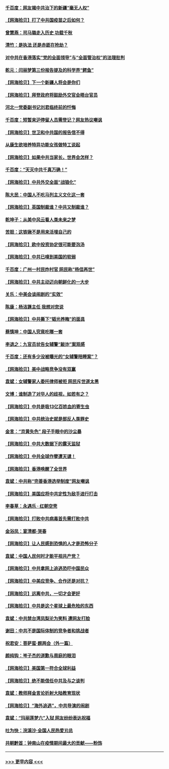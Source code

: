 #### [千百度：网友揭中共治下的新疆“毫无人权”](../pages/nsc993/n12858385.md?t=04060101) 
#### [【网海拾贝】打了中共国疫苗之后如何？](../pages/nsc993/n12857866.md?t=04060101) 
#### [曾慧燕：司马璐走入历史 功载千秋](../pages/nsc993/n12856996.md?t=04060101) 
#### [清竹：是执法 还是赤匪在抢劫？](../pages/nsc993/n12856952.md?t=04060101) 
#### [对中共在香港落实“党的全面领导”与“全面管治权”的法理批判](../pages/nsc993/n12856929.md?t=04060101) 
#### [乾元：闫丽梦第三份报告提及的科学界“鳄鱼”](../pages/nsc993/n12855985.md?t=04060101) 
#### [【网海拾贝】下一个新疆人将会是你们](../pages/nsc993/n12855864.md?t=04060101) 
#### [【网海拾贝】拜登政府将鼓励外交官会晤台官员](../pages/nsc993/n12853615.md?t=04060101) 
#### [河北一党委副书记刘君临终前的忏悔](../pages/nsc993/n12849420.md?t=04060101) 
#### [千百度：短暂来沪停留人员需登记？网友热议嘲讽](../pages/nsc993/n12853497.md?t=04060101) 
#### [【网海拾贝】世卫和中共国的报告信不得](../pages/nsc993/n12850902.md?t=04060101) 
#### [从康生欲培养特异功能女孩做特工说起](../pages/nsc993/n12849289.md?t=04060101) 
#### [【网海拾贝】如果中共当家长，世界会怎样？](../pages/nsc993/n12848436.md?t=04060101) 
#### [千百度：“天灭中共千真万确！”](../pages/nsc993/n12845659.md?t=04060101) 
#### [【网海拾贝】中共外交全面“战狼化”](../pages/nsc993/n12845607.md?t=04060101) 
#### [陈大民：中国人不吃马列主义文化这一套](../pages/nsc993/n12842496.md?t=04060101) 
#### [【网海拾贝】英国制裁谁？中共又制裁谁？](../pages/nsc993/n12840909.md?t=04060101) 
#### [乾坤子：从美中风云看人类未来之梦](../pages/nsc993/n12840590.md?t=04060101) 
#### [苦胆：这铁锹不是用来活埋自己的](../pages/nsc993/n12839512.md?t=04060101) 
#### [【网海拾贝】欧中投资协定很可能要泡汤](../pages/nsc993/n12835122.md?t=04060101) 
#### [【网海拾贝】中共已嗅到美国的软弱](../pages/nsc993/n12832411.md?t=04060101) 
#### [千百度：广州一村民炸村官 网民称“杨佳再世”](../pages/nsc993/n12832380.md?t=04060101) 
#### [【网海拾贝】中共主动迈向朝鲜化的一大步](../pages/nsc993/n12829887.md?t=04060101) 
#### [关乐：中美会谈闹剧的“实效”](../pages/nsc993/n12826698.md?t=04060101) 
#### [陈康：杨洁篪主任  我想对您说](../pages/nsc993/n12826609.md?t=04060101) 
#### [【网海拾贝】中共撕下“韬光养晦”的面具](../pages/nsc993/n12826459.md?t=04060101) 
#### [蔡慎坤：中国人究竟吃哪一套](../pages/nsc993/n12826010.md?t=04060101) 
#### [李退之：九官员状告女辅警“敲诈”案观感](../pages/nsc993/n12823984.md?t=04060101) 
#### [千百度：还有多少没被曝光的“女辅警陪睡案”？](../pages/nsc993/n12822136.md?t=04060101) 
#### [【网海拾贝】美中战略竞争没有双赢](../pages/nsc993/n12822105.md?t=04060101) 
#### [袁斌：女辅警家人委托律师被拒 网民斥世道太黑](../pages/nsc993/n12822004.md?t=04060101) 
#### [文博：谁制造了对华人的歧视，如若有之？](../pages/nsc993/n12821635.md?t=04060101) 
#### [【网海拾贝】中共是吸13亿百姓血的寄生虫](../pages/nsc993/n12819191.md?t=04060101) 
#### [【网海拾贝】中共统治史就是部反人类罪史](../pages/nsc993/n12816738.md?t=04060101) 
#### [金言：“京黄失色” 段子手眼中的沙尘暴](../pages/nsc993/n12815700.md?t=04060101) 
#### [【网海拾贝】中共大数据下的露天监狱](../pages/nsc993/n12811075.md?t=04060101) 
#### [【网海拾贝】中共全球作孽遭天谴！](../pages/nsc993/n12810258.md?t=04060101) 
#### [【网海拾贝】香港唤醒了全世界](../pages/nsc993/n12809100.md?t=04060101) 
#### [袁斌：中共称“完善香港选举制度”网友嘲讽](../pages/nsc993/n12808994.md?t=04060101) 
#### [【网海拾贝】美国应将中共定性为敌手进行打击](../pages/nsc993/n12806870.md?t=04060101) 
#### [李春草：永遇乐 · 红朝空壳](../pages/nsc993/n12805365.md?t=04060101) 
#### [【网海拾贝】打败中共病毒首先需打败中共](../pages/nsc993/n12803930.md?t=04060101) 
#### [金浴凤：宴清都‧哭春](../pages/nsc993/n12801601.md?t=04060101) 
#### [【网海拾贝】让人民感到恐惧的人才是恐怖分子](../pages/nsc993/n12799347.md?t=04060101) 
#### [袁斌：中国人民何时才能平视共产党？](../pages/nsc993/n12799306.md?t=04060101) 
#### [【网海拾贝】中共拿网上追逃恐吓中国民众](../pages/nsc993/n12796905.md?t=04060101) 
#### [【网海拾贝】中美应竞争、合作还是对抗？](../pages/nsc993/n12794675.md?t=04060101) 
#### [【网海拾贝】远离中共，一切才会更好](../pages/nsc993/n12793572.md?t=04060101) 
#### [【网海拾贝】中共是这个星球上最危险的东西](../pages/nsc993/n12791400.md?t=04060101) 
#### [袁斌：中共禁台湾凤梨沦为笑料 遭网友打脸](../pages/nsc993/n12791335.md?t=04060101) 
#### [谢田：中共不是国际体制的竞争者和挑战者](../pages/nsc993/n12791212.md?t=04060101) 
#### [祝君安：菩萨蛮·题两会（外一篇）](../pages/nsc993/n12786801.md?t=04060101) 
#### [颜纯钩：岑子杰的道歉与周庭的眼泪](../pages/nsc993/n12786775.md?t=04060101) 
#### [【网海拾贝】美国第一符合全球利益](../pages/nsc993/n12786666.md?t=04060101) 
#### [【网海拾贝】绝不能信任中共及与之谈判](../pages/nsc993/n12784266.md?t=04060101) 
#### [袁斌：教师拜金言论折射大陆教育现状](../pages/nsc993/n12783868.md?t=04060101) 
#### [【网海拾贝】“海外追逃”，中共导演的闹剧](../pages/nsc993/n12781638.md?t=04060101) 
#### [袁斌：“玛丽莲梦六”入狱 网友纷纷表达祝福](../pages/nsc993/n12781432.md?t=04060101) 
#### [吐为快：浣溪沙·全国人民热爱刃总](../pages/nsc993/n12781393.md?t=04060101) 
#### [共朝黔首：钟南山在疫情期间最大的贡献——粉饰](../pages/nsc993/n12781374.md?t=04060101) 

----
#### [ >>> 更早内容 <<< ](../indexes/nsc993-earlier.md)
